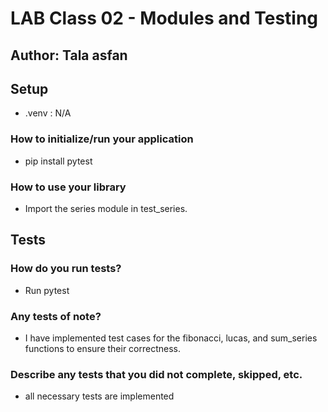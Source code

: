 # LAB Class 02 - Modules and Testing
## Author: Tala asfan

## Setup
* .venv : N/A

### How to initialize/run your application
* pip install pytest

### How to use your library

* Import the series module in test_series.

## Tests
### How do you run tests?

* Run pytest 

### Any tests of note?
* I have implemented test cases for the fibonacci, lucas, and sum_series functions to ensure their correctness.
### Describe any tests that you did not complete, skipped, etc.

* all necessary tests are implemented
